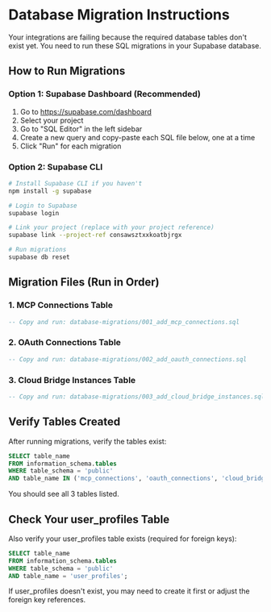 # Database Migration Instructions

Your integrations are failing because the required database tables don't exist yet. You need to run these SQL migrations in your Supabase database.

## How to Run Migrations

### Option 1: Supabase Dashboard (Recommended)
1. Go to https://supabase.com/dashboard
2. Select your project
3. Go to "SQL Editor" in the left sidebar
4. Create a new query and copy-paste each SQL file below, one at a time
5. Click "Run" for each migration

### Option 2: Supabase CLI
```bash
# Install Supabase CLI if you haven't
npm install -g supabase

# Login to Supabase
supabase login

# Link your project (replace with your project reference)
supabase link --project-ref consawsztxxkoatbjrgx

# Run migrations
supabase db reset
```

## Migration Files (Run in Order)

### 1. MCP Connections Table
```sql
-- Copy and run: database-migrations/001_add_mcp_connections.sql
```

### 2. OAuth Connections Table  
```sql
-- Copy and run: database-migrations/002_add_oauth_connections.sql
```

### 3. Cloud Bridge Instances Table
```sql
-- Copy and run: database-migrations/003_add_cloud_bridge_instances.sql
```

## Verify Tables Created

After running migrations, verify the tables exist:

```sql
SELECT table_name 
FROM information_schema.tables 
WHERE table_schema = 'public' 
AND table_name IN ('mcp_connections', 'oauth_connections', 'cloud_bridge_instances');
```

You should see all 3 tables listed.

## Check Your user_profiles Table

Also verify your user_profiles table exists (required for foreign keys):

```sql
SELECT table_name 
FROM information_schema.tables 
WHERE table_schema = 'public' 
AND table_name = 'user_profiles';
```

If user_profiles doesn't exist, you may need to create it first or adjust the foreign key references.